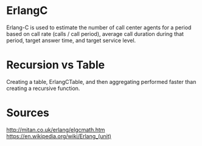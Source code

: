 # ErlangC
Erlang-C is used to estimate the number of call center agents for a period based on call rate (calls / call period), average call duration during that period, target answer time, and target service level.

# Recursion vs Table
Creating a table, ErlangCTable, and then aggregating performed faster than creating a recursive function.

# Sources
http://mitan.co.uk/erlang/elgcmath.htm
https://en.wikipedia.org/wiki/Erlang_(unit)
